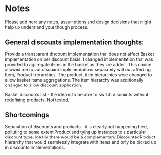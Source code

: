 # Notes

Please add here any notes, assumptions and design decisions that might help up understand your
though process.

## General discounts implementation thoughts:

Provide a transparent discount implementation that does not affect Basket implementation on per
discount basis. I changed implementation that was provided to aggregate items in the basket as they
are added. This choice allowed me to put discount implementations separately without affecting Item,
Product hierarchies. The product, item hierarchies were changed to allow basket items aggregations.
The item hierarchy was additionally changed to allow discount application.

Basket.discounts list - the idea is to be able to switch discounts without redefining products. Not
tested.

## Shortcomings

Separation of discounts and products - it is clearly not happening here, polluting to some extent
Product and tying up instances to a particular discount type. Ideally there would be a complementary
DiscountedProduct hierarchy that would seamlessly integrate with Items and only be picked up in
discounts implementations.

